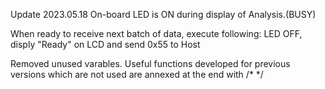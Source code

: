 
Update 2023.05.18
On-board LED is ON during display of Analysis.(BUSY)

When ready to receive next batch of data, execute following:
LED OFF, disply "Ready" on LCD and send  0x55 to Host

Removed unused varables.
Useful functions developed for previous versions which are not used are annexed at the end with /*   */
